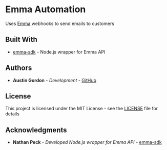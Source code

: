 # Emma Automation

Uses [Emma](https://myemma.com/) webhooks to send emails to customers

## Built With

* [emma-sdk](https://github.com/nathanpeck/emma-sdk) - Node.js wrapper for Emma API

## Authors

* **Austin Gordon** - *Development* - [GitHub](https://github.com/AustinLeeGordon)

## License

This project is licensed under the MIT License - see the [LICENSE](LICENSE) file for details

## Acknowledgments

* **Nathan Peck** - *Developed Node.js wrapper for Emma API* - [emma-sdk](https://github.com/nathanpeck/emma-sdk)